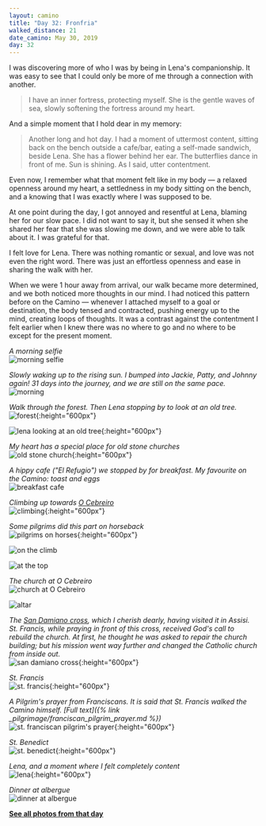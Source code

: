 ```yaml
---
layout: camino
title: "Day 32: Fronfria"
walked_distance: 21
date_camino: May 30, 2019
day: 32
---
```


I was discovering more of who I was by being in Lena's companionship. It was easy to see that I could only be more of me through a connection with another.

> I have an inner fortress, protecting myself. She is the gentle waves of sea, slowly softening the fortress around my heart. 

And a simple moment that I hold dear in my memory:

> Another long and hot day. I had a moment of uttermost content, sitting back on the bench outside a cafe/bar, eating a self-made sandwich, beside Lena. She has a flower behind her ear. The butterflies dance in front of me. Sun is shining. As I said, utter contentment. 

Even now, I remember what that moment felt like in my body — a relaxed openness around my heart, a settledness in my body sitting on the bench, and a knowing that I was exactly where I was supposed to be. 

At one point during the day, I got annoyed and resentful at Lena, blaming her for our slow pace. I did not want to say it, but she sensed it when she shared her fear that she was slowing me down, and we were able to talk about it. I was grateful for that. 

I felt love for Lena. There was nothing romantic or sexual, and love was not even the right word. There was just an effortless openness and ease in sharing the walk with her. 

When we were 1 hour away from arrival, our walk became more determined, and we both noticed more thoughts in our mind. I had noticed this pattern before on the Camino — whenever I attached myself to a goal or destination, the body tensed and contracted, pushing energy up to the mind, creating loops of thoughts. It was a contrast against the contentment I felt earlier when I knew there was no where to go and no where to be except for the present moment.

*A morning selfie*  
![morning selfie](https://lh3.googleusercontent.com/pw/ACtC-3coAydC-hqzKaYxjUnZvhAyJ5vQiLZN-cPBSgQiAsxYIAUPkBHcjD6aV1iordPAa-k7oE0XHaf7PAoWfdTSFDTngtTmDMK1eownLqLy8gI4qpurEb3mJYdEA_dMSpuWW0EnvSgBsHqmNpEPN7SZK2-IlQ=w1876-h1406-no?authuser=0)

*Slowly waking up to the rising sun. I bumped into Jackie, Patty, and Johnny again! 31 days into the journey, and we are still on the same pace.*  
![morning](https://lh3.googleusercontent.com/pw/ACtC-3f_Aek400BfXIA_oeCEuNManW-Axhk_GokTvxCgmqYf0gykImZJeruZ87KIShCXVrD8pjB0YXALzx8jCq6A9t0PwVZVql37Ya8itRYqTU3LtGDOZEu_86Q5-vjPgIRyZxF3WMsr-FlLyBYMu1cqI3NNHw=w2500-h1406-no?authuser=0)

*Walk through the forest. Then Lena stopping by to look at an old tree.*  
![forest](https://lh3.googleusercontent.com/pw/ACtC-3f_Aek400BfXIA_oeCEuNManW-Axhk_GokTvxCgmqYf0gykImZJeruZ87KIShCXVrD8pjB0YXALzx8jCq6A9t0PwVZVql37Ya8itRYqTU3LtGDOZEu_86Q5-vjPgIRyZxF3WMsr-FlLyBYMu1cqI3NNHw=w2500-h1406-no?authuser=0){:height="600px"}

![lena looking at an old tree](https://lh3.googleusercontent.com/pw/ACtC-3eavPZUE8IQ5_cbY4lmypwXRW37KMotUzCTtVtSdkyUYEweoSfGHLhMAL-08hY35AoyE8U-0l4rbpTQq3APQFIk6TvQBeAxnJQRA2IdOvR8s1i5ZFlP4nZjN5hrz1Uhzh8hRItcyUKidBJjz0yE1aW0SQ=w792-h1406-no?authuser=0){:height="600px"}

*My heart has a special place for old stone churches*  
![old stone church](https://lh3.googleusercontent.com/pw/ACtC-3e5-g-UvRIgTEh-lC5QBVf9E1Q1pNrIu3hoKj-6ALSPrEz-MBLUk_67Zsf-XPPuqyHkYuRMFCppY7_nz_ASqucdJWvDDdhzwQ4AdzB-lLWZQGOb8DgfmoQFVPDC3Z5jss6l7hUp3GFhdk1EuhYt6lUnyA=w792-h1406-no?authuser=0){:height="600px"}

*A hippy cafe ("El Refugio") we stopped by for breakfast. My favourite on the Camino: toast and eggs*  
![breakfast cafe](https://lh3.googleusercontent.com/pw/ACtC-3fyt8Q-UNEcec_eKgkqj_JJwShWWu1NFcAj7aJb7JNRuBGnYso0_p6GUAQ9BIUGTJD0eAiORvUkpQZeBm2fQyPNKzvzYVWt3a18zL265xd4bcqkZm9DJDxj3VLlJbvhpubisrnCO939bxV_pXWMm7DM1Q=w2500-h1406-no?authuser=0)

*Climbing up towards [O Cebreiro](https://caminoways.com/ocebreiro)*  
![climbing](https://lh3.googleusercontent.com/pw/ACtC-3ewojsxwlOBXEn39MMQQ0SNCjxR1lSuWJZU-7PkuxwtDzp6ELbhjnC09W8fxTDB-ReqGomjsGr5kc3YPL8kpLZRRygscHxGebGt4PA3U7t8M3eaXWenPkjDgcEQgX-oXQlir5w6wf9Sf8wTjLf4YeTr1w=w792-h1406-no?authuser=0){:height="600px"}

*Some pilgrims did this part on horseback*  
![pilgrims on horses](https://lh3.googleusercontent.com/pw/ACtC-3eHrg8f8q4n_PdG0LL5ZuL9siG07tVs7bixbt2LKuYoSPxgMJ0V0F8NT1llxQgXO9H4UixYDqp87KVivf6saFL580pI687XII6-T1hbNqselHFUCWYa8IrQCeqvg9DKH-VgpgyfwWErOhnr1ym8Ang21g=w792-h1406-no?authuser=0){:height="600px"}

![on the climb](https://lh3.googleusercontent.com/pw/ACtC-3cPWNjOGbyN55o6HnQjm3taqu2Vg48ZuZu3jUWu_IxvqzbHkFufLxHFpENy1nXLDE1-oBbOlIyYESgfBVMyKJn8e_r96vQ1dJFaFg2ZbDIYI0kDr7FKFTw2BGZvgRVW6Sbix05aQxBgalRs6CmjaWs3tw=w2500-h1406-no?authuser=0)

![at the top](https://lh3.googleusercontent.com/pw/ACtC-3dzIA--TExffUCkFV1tQK4xq4z1FtUYwqH7BtQE3_pCn2u-TF3H4EtZrPVlrDVo5NgHNsiIT9jSy9MOGd9OsCEEUHaVPTuCVFDXC9AtYzrpShUGarGoPK3zB3AwrgNHuO-8cdni794FRdkc-GQasNUA9g=w2500-h1406-no?authuser=0)

*The church at O Cebreiro*  
![church at O Cebreiro](https://lh3.googleusercontent.com/pw/ACtC-3fSKlIiM8cYCgMDWsFIcT-fhiky8IGK5VC8F_qW0-4NPsVdqSkMiot5_tpAhfSJsfPRATxIP2ONxl08k1GXBcHgz2X6abXdNanTpS6XpjenLkYJQ6jmztxEjM2spAk2tzo095ZT9cayFaE4BXMsj-5XNw=w2500-h1406-no?authuser=0)

![altar](https://lh3.googleusercontent.com/pw/ACtC-3cpFDyG0Z3cdRyi1-BmOetYY8x94xamozVK6dz2K9c3gbpdKY99b9LD5VOliE_apVu7wqJ6h-NqXVi3D-h08RLg1k_jbsIxF-obgHh4vgACk0aP3w9fbL_ieQRByGlTR3531xX_gyINe6z6MbL8-j1hyA=w2500-h1406-no?authuser=0)

*The [San Damiano cross](https://en.wikipedia.org/wiki/San_Damiano_cross), which I cherish dearly, having visited it in Assisi. St. Francis, while praying in front of this cross, received God's call to rebuild the church. At first, he thought he was asked to repair the church building; but his mission went way further and changed the Catholic church from inside out.*  
![san damiano cross](https://lh3.googleusercontent.com/pw/ACtC-3cGMTworTUnxwDElZRbNXkSFwD0Ffwv2WjK-AmdjMx7dvyIF_oC8iFmU3MWUBTdEhfOs1Bf2I5FnyZXhPCRJavRQFeigMlsvY_t8CKvqucO6bc0p__6D7N6t_VntbXoTjNTbMkNVcFMzds6tGHBVzpm1w=w792-h1406-no?authuser=0){:height="600px"}

*St. Francis*  
![st. francis](https://lh3.googleusercontent.com/pw/ACtC-3eU4nolEg-E1B8TIaPVUtO_fYltdec-Pu5jBacywGeYszlB22ocpnCOp_l6umGxHaGs1_4qjRn7vTrX3OuE11R5lQKZqrzNINNQ2JtRxVOV4m-WbWBRfhI1dKYNFt_HxV_ayWCa1EFmshLLZPua7ykR2w=w792-h1406-no?authuser=0){:height="600px"}

*A Pilgrim's prayer from Franciscans. It is said that St. Francis walked the Camino himself. [Full text]({% link _pilgrimage/franciscan_pilgrim_prayer.md %})*  
![st. franciscan pilgrim's prayer](https://lh3.googleusercontent.com/pw/ACtC-3fATMe_HOg36yYK2daqsNDCHNlmWE9D4NVu552upbBkrsRJ-zVCKk4Mt0T612cVpFHKJayY9CrabgQb9LVOycpxyw0ZiDd2r3vYQBIeF5PzxR9Yun_KfGnP8jSIe45ekpEucpCC4Mpjp1wZRhLuwMprag=w792-h1406-no?authuser=0){:height="600px"}

*St. Benedict*  
![st. benedict](https://lh3.googleusercontent.com/pw/ACtC-3fDDV3nQUpdcmkH-5FqZPKl2wp3xmN4jmUcVNi9_NSbbhgADEPNCxfuluiwi57EsQ6x2HwKym8C6vreblo-9CScBHPVExcInxDkSKAXIOjGvg1WE6NQDpBG3CuWRjZy3JwTIYIelu6sAmrBWluEwxut7g=w792-h1406-no?authuser=0){:height="600px"}

*Lena, and a moment where I felt completely content*  
![lena](https://lh3.googleusercontent.com/pw/ACtC-3c03CBNSW7rox4I88LNHCh-GgnEd985Oit-4jcUMPkDGRbVwHZa1i1o-125LsS8ZLgpdg-j_dFnNykgiKjoDWoqy3gfx5AZ6dEuU2vwAkR5KqKxD2eWooxUnf6O5x-nvgmTKhSazomO9S8pDHKYtvVhuw=w792-h1406-no?authuser=0){:height="600px"}

*Dinner at albergue*  
![dinner at albergue](https://lh3.googleusercontent.com/pw/ACtC-3fCYTdmEE6cXb0mGMOyjvyNqxbpvyjfA8e_Q6s6q_0lBmHBdvyRRT6h8rQE8XQay4XJ_7SpIGMdDmJ5BADiehI59aT0SQqb1xTQBi_0Hj1wfW7WNwW4NZAWYjtuEVmInaA4_TSSZSlkHOQ4AwqGSrVrSQ=w2500-h1406-no?authuser=0)

[**See all photos from that day**](https://photos.app.goo.gl/9h2KCtxQXhrDZRCA6)

